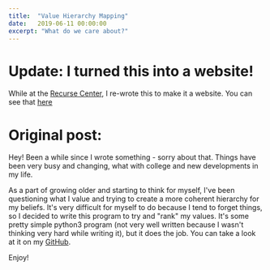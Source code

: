 ```yaml
---
title:  "Value Hierarchy Mapping"
date:   2019-06-11 00:00:00
excerpt: "What do we care about?"
---
```


# Update: I turned this into a website!

While at the [Recurse Center](https://recurse.com), I re-wrote this to make it a website. You can see that [here](https://steampunc.com/values/index.html)


# Original post:

Hey! Been a while since I wrote something - sorry about that. Things have been very busy and changing, what with college and new developments in my life.

As a part of growing older and starting to think for myself, I've been questioning what I value and trying to create a more coherent hierarchy for my beliefs. It's very difficult for myself to do because I tend to forget things, so I decided to write this program to try and "rank" my values. It's some pretty simple python3 program (not very well written because I wasn't thinking very hard while writing it), but it does the job. You can take a look at it on my [GitHub](https://github.com/steampunc/toy-box/tree/master/value-plotter).


Enjoy!
